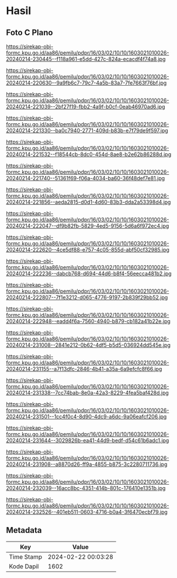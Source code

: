 # Hasil

## Foto C Plano

https://sirekap-obj-formc.kpu.go.id/aa86/pemilu/pdpr/16/03/02/10/10/1603021010026-20240214-230445--f118a961-e5dd-427c-824a-ecacdf4f74a8.jpg

https://sirekap-obj-formc.kpu.go.id/aa86/pemilu/pdpr/16/03/02/10/10/1603021010026-20240214-220630--9a9fb6c7-79c7-4a5b-83a7-7fe7663f76bf.jpg

https://sirekap-obj-formc.kpu.go.id/aa86/pemilu/pdpr/16/03/02/10/10/1603021010026-20240214-221039--2bf27f19-fbb2-4a9f-b0cf-0eab46970ad6.jpg

https://sirekap-obj-formc.kpu.go.id/aa86/pemilu/pdpr/16/03/02/10/10/1603021010026-20240214-221330--ba0c7940-2771-409d-b83b-e7f79de9f597.jpg

https://sirekap-obj-formc.kpu.go.id/aa86/pemilu/pdpr/16/03/02/10/10/1603021010026-20240214-221532--f18544cb-8dc0-454d-8ae8-b2e62b86288d.jpg

https://sirekap-obj-formc.kpu.go.id/aa86/pemilu/pdpr/16/03/02/10/10/1603021010026-20240214-221740--51361f69-f06a-4034-ba60-36f48def7e81.jpg

https://sirekap-obj-formc.kpu.go.id/aa86/pemilu/pdpr/16/03/02/10/10/1603021010026-20240214-221856--aeda2815-d0d1-4d60-83b3-dda2a53398d4.jpg

https://sirekap-obj-formc.kpu.go.id/aa86/pemilu/pdpr/16/03/02/10/10/1603021010026-20240214-222047--df9b82fb-5829-4ed5-9156-5d6a6f972ec4.jpg

https://sirekap-obj-formc.kpu.go.id/aa86/pemilu/pdpr/16/03/02/10/10/1603021010026-20240214-222620--4ce5df88-e757-4c05-855d-abf50cf32985.jpg

https://sirekap-obj-formc.kpu.go.id/aa86/pemilu/pdpr/16/03/02/10/10/1603021010026-20240214-222236--dabcb768-d694-44d6-b8f4-56eecca481b2.jpg

https://sirekap-obj-formc.kpu.go.id/aa86/pemilu/pdpr/16/03/02/10/10/1603021010026-20240214-222807--7f1e3212-d065-4776-9197-2b839f29bb52.jpg

https://sirekap-obj-formc.kpu.go.id/aa86/pemilu/pdpr/16/03/02/10/10/1603021010026-20240214-222948--eadd4f6a-7560-4940-b879-cb182a41b22e.jpg

https://sirekap-obj-formc.kpu.go.id/aa86/pemilu/pdpr/16/03/02/10/10/1603021010026-20240214-231008--2841e212-0b62-4df5-b5d5-036924dd545e.jpg

https://sirekap-obj-formc.kpu.go.id/aa86/pemilu/pdpr/16/03/02/10/10/1603021010026-20240214-231155--a7f13dfc-2846-4b41-a35a-6a9efcfc8f66.jpg

https://sirekap-obj-formc.kpu.go.id/aa86/pemilu/pdpr/16/03/02/10/10/1603021010026-20240214-231338--7cc74bab-8e0a-42a3-8229-4fea5baf428d.jpg

https://sirekap-obj-formc.kpu.go.id/aa86/pemilu/pdpr/16/03/02/10/10/1603021010026-20240214-231501--1cc4f0c4-8d90-4dc9-a6dc-9a06eafcf206.jpg

https://sirekap-obj-formc.kpu.go.id/aa86/pemilu/pdpr/16/03/02/10/10/1603021010026-20240214-231644--3029826b-ea41-44d9-bedf-d54c61b6adc1.jpg

https://sirekap-obj-formc.kpu.go.id/aa86/pemilu/pdpr/16/03/02/10/10/1603021010026-20240214-231908--a8870d26-ff9a-4855-b875-3c2280711736.jpg

https://sirekap-obj-formc.kpu.go.id/aa86/pemilu/pdpr/16/03/02/10/10/1603021010026-20240214-232039--16acc8bc-4351-414b-801c-176410e1351b.jpg

https://sirekap-obj-formc.kpu.go.id/aa86/pemilu/pdpr/16/03/02/10/10/1603021010026-20240214-232526--401eb511-0603-4716-b0a4-3f6470ecbf79.jpg


## Metadata

| Key        | Value               |
| ---------- | ------------------- |
| Time Stamp | 2024-02-22 00:03:28 |
| Kode Dapil | 1602                |



